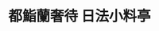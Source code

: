 ---
title: "都鮨蘭奢待 日法小料亭"
description: "都鮨蘭奢待 日法小料亭"
layout: shop
keywords:
  - 美食競賽
  - 台灣美食
  - 美食精選
datePublished: "2025-06-30"
dateModified: "2025-07-03"
city: "台北市"
district: "大安區"
address: "台北市大安區敦化南路一段295巷10號"
phone: "0227000099"
geo: "25.03542050676442, 121.54978014754603"
google_map: "https://maps.app.goo.gl/QNsB2zh5x8WXSgU28"
footinder: "https://footinder.com.tw/%e5%8f%b0%e5%8c%97%e5%b8%82%e5%a4%a7%e5%ae%89%e5%8d%80/32981/"
official: "https://www.facebook.com/SushiRanjatai/"
award:
  - name: "500盤"
    year: "2024"
    entries:
      - dishes:
          - "煙燻漢堡肉佐熟成鵝肝"

---